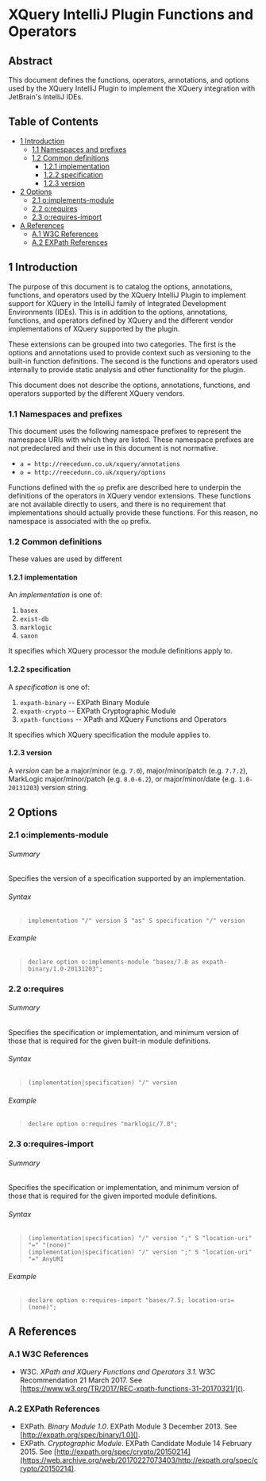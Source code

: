 # XQuery IntelliJ Plugin Functions and Operators

## Abstract
This document defines the functions, operators, annotations, and options
used by the XQuery IntelliJ Plugin to implement the XQuery integration with
JetBrain's IntelliJ IDEs.

## Table of Contents
- [1 Introduction](#1-introduction)
  - [1.1 Namespaces and prefixes](#11-namespaces-and-prefixes)
  - [1.2 Common definitions](#12-common-definitions)
    - [1.2.1 implementation](#121-implementation)
    - [1.2.2 specification](#122-specification)
    - [1.2.3 version](#123-version)
- [2 Options](#2-options)
  - [2.1 o:implements-module](#21-oimplements-module)
  - [2.2 o:requires](#22-orequires)
  - [2.3 o:requires-import](#23-orequires-import)
- [A References](#a-references)
  - [A.1 W3C References](#a1-w3c-references)
  - [A.2 EXPath References](#a2-expath-references)

## 1 Introduction
The purpose of this document is to catalog the options, annotations, functions,
and operators used by the XQuery IntelliJ Plugin to implement support for XQuery
in the IntelliJ family of Integrated Development Environments (IDEs). This is
in addition to the options, annotations, functions, and operators defined by
XQuery and the different vendor implementations of XQuery supported by the
plugin.

These extensions can be grouped into two categories. The first is the options
and annotations used to provide context such as versioning to the built-in
function definitions. The second is the functions and operators used internally
to provide static analysis and other functionality for the plugin.

This document does not describe the options, annotations, functions, and
operators supported by the different XQuery vendors.

### 1.1 Namespaces and prefixes
This document uses the following namespace prefixes to represent the namespace
URIs with which they are listed. These namespace prefixes are not predeclared
and their use in this document is not normative.

*  `a = http://reecedunn.co.uk/xquery/annotations`
*  `o = http://reecedunn.co.uk/xquery/options`

Functions defined with the `op` prefix are described here to underpin the
definitions of the operators in XQuery vendor extensions. These functions
are not available directly to users, and there is no requirement that
implementations should actually provide these functions. For this reason,
no namespace is associated with the `op` prefix.

### 1.2 Common definitions
These values are used by different 

#### 1.2.1 implementation
An *implementation* is one of:
1. `basex`
1. `exist-db`
1. `marklogic`
1. `saxon`

It specifies which XQuery processor the module definitions apply to.

#### 1.2.2 specification
A *specification* is one of:
1. `expath-binary` -- EXPath Binary Module
1. `expath-crypto` -- EXPath Cryptographic Module
1. `xpath-functions` -- XPath and XQuery Functions and Operators

It specifies which XQuery specification the module applies to.

#### 1.2.3 version
A *version* can be a major/minor (e.g. `7.0`), major/minor/patch (e.g.
`7.7.2`), MarkLogic major/minor/patch (e.g. `8.0-6.2`), or major/minor/date
(e.g. `1.0-20131203`) version string.

## 2 Options

### 2.1 o:implements-module
###### Summary
Specifies the version of a specification supported by an implementation.
###### Syntax
>     implementation "/" version S "as" S specification "/" version
###### Example
>     declare option o:implements-module "basex/7.8 as expath-binary/1.0-20131203";

### 2.2 o:requires
###### Summary
Specifies the specification or implementation, and minimum version of those
that is required for the given built-in module definitions.
###### Syntax
>     (implementation|specification) "/" version
###### Example
>     declare option o:requires "marklogic/7.0";

### 2.3 o:requires-import
###### Summary
Specifies the specification or implementation, and minimum version of those
that is required for the given imported module definitions.
###### Syntax
>     (implementation|specification) "/" version ";" S "location-uri" "=" "(none)"
>     (implementation|specification) "/" version ";" S "location-uri" "=" AnyURI
###### Example
>     declare option o:requires-import "basex/7.5; location-uri=(none)";

## A References

### A.1 W3C References
*  W3C. *XPath and XQuery Functions and Operators 3.1*. W3C Recommendation 21
   March 2017. See [https://www.w3.org/TR/2017/REC-xpath-functions-31-20170321/]().

### A.2 EXPath References
*  EXPath. *Binary Module 1.0*. EXPath Module 3 December 2013. See
   [http://expath.org/spec/binary/1.0]().
*  EXPath. *Cryptographic Module*. EXPath Candidate Module 14 February 2015.
   See [http://expath.org/spec/crypto/20150214](https://web.archive.org/web/20170227073403/http://expath.org/spec/crypto/20150214).
